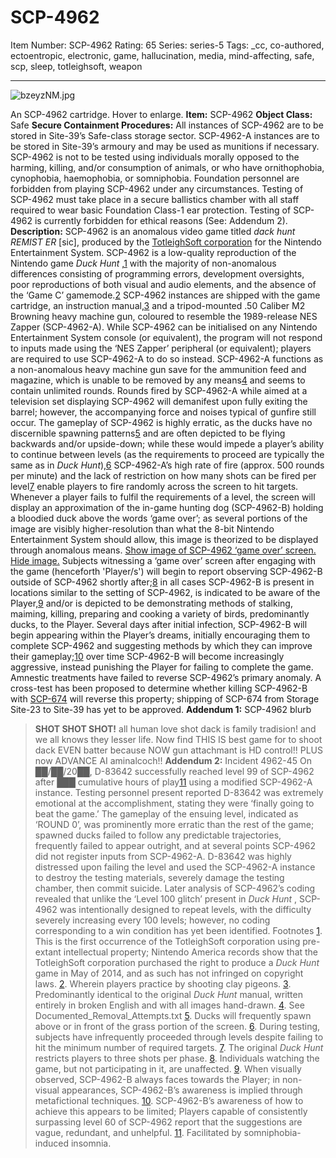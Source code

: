 # SCP-4962
Item Number: SCP-4962
Rating: 65
Series: series-5
Tags: _cc, co-authored, ectoentropic, electronic, game, hallucination, media, mind-affecting, safe, scp, sleep, totleighsoft, weapon

---

![bzeyzNM.jpg](https://scp-wiki.wdfiles.com/local--files/scp-4962/bzeyzNM.jpg)  

An SCP-4962 cartridge. Hover to enlarge.
**Item:** SCP-4962
**Object Class:** Safe
**Secure Containment Procedures:** All instances of SCP-4962 are to be stored in Site-39’s Safe-class storage sector. SCP-4962-A instances are to be stored in Site-39’s armoury and may be used as munitions if necessary.
SCP-4962 is not to be tested using individuals morally opposed to the harming, killing, and/or consumption of animals, or who have ornithophobia, cynophobia, haemophobia, or somniphobia. Foundation personnel are forbidden from playing SCP-4962 under any circumstances.
Testing of SCP-4962 must take place in a secure ballistics chamber with all staff required to wear basic Foundation Class-1 ear protection.
Testing of SCP-4962 is currently forbidden for ethical reasons (See: Addendum 2).
**Description:** SCP-4962 is an anomalous video game titled _dack hunt REMIST ER_ [sic], produced by the [TotleighSoft corporation](/scp-2803) for the Nintendo Entertainment System. SCP-4962 is a low-quality reproduction of the Nintendo game _Duck Hunt_ ,[1](javascript:;) with the majority of non-anomalous differences consisting of programming errors, development oversights, poor reproductions of both visual and audio elements, and the absence of the ‘Game C’ gamemode.[2](javascript:;)
SCP-4962 instances are shipped with the game cartridge, an instruction manual,[3](javascript:;) and a tripod-mounted .50 Caliber M2 Browning heavy machine gun, coloured to resemble the 1989-release NES Zapper (SCP-4962-A).
While SCP-4962 can be initialised on any Nintendo Entertainment System console (or equivalent), the program will not respond to inputs made using the ‘NES Zapper’ peripheral (or equivalent); players are required to use SCP-4962-A to do so instead. SCP-4962-A functions as a non-anomalous heavy machine gun save for the ammunition feed and magazine, which is unable to be removed by any means[4](javascript:;) and seems to contain unlimited rounds. Rounds fired by SCP-4962-A while aimed at a television set displaying SCP-4962 will demanifest upon fully exiting the barrel; however, the accompanying force and noises typical of gunfire still occur.
The gameplay of SCP-4962 is highly erratic, as the ducks have no discernible spawning patterns[5](javascript:;) and are often depicted to be flying backwards and/or upside-down; while these would impede a player’s ability to continue between levels (as the requirements to proceed are typically the same as in _Duck Hunt_),[6](javascript:;) SCP-4962-A’s high rate of fire (approx. 500 rounds per minute) and the lack of restriction on how many shots can be fired per level[7](javascript:;) enable players to fire randomly across the screen to hit targets.
Whenever a player fails to fulfil the requirements of a level, the screen will display an approximation of the in-game hunting dog (SCP-4962-B) holding a bloodied duck above the words ‘game over’; as several portions of the image are visibly higher-resolution than what the 8-bit Nintendo Entertainment System should allow, this image is theorized to be displayed through anomalous means.
[Show image of SCP-4962 ‘game over’ screen.](javascript:;)
[Hide image.](javascript:;)
Subjects witnessing a ‘game over’ screen after engaging with the game (henceforth 'Player/s') will begin to report observing SCP-4962-B outside of SCP-4962 shortly after;[8](javascript:;) in all cases SCP-4962-B is present in locations similar to the setting of SCP-4962, is indicated to be aware of the Player,[9](javascript:;) and/or is depicted to be demonstrating methods of stalking, maiming, killing, preparing and cooking a variety of birds, predominantly ducks, to the Player. Several days after initial infection, SCP-4962-B will begin appearing within the Player’s dreams, initially encouraging them to complete SCP-4962 and suggesting methods by which they can improve their gameplay;[10](javascript:;) over time SCP-4962-B will become increasingly aggressive, instead punishing the Player for failing to complete the game.
Amnestic treatments have failed to reverse SCP-4962’s primary anomaly. A cross-test has been proposed to determine whether killing SCP-4962-B with [SCP-674](/scp-674) will reverse this property; shipping of SCP-674 from Storage Site-23 to Site-39 has yet to be approved.
**Addendum 1:** SCP-4962 blurb
> **SHOT SHOT SHOT!** all human love shot dack is family tradision! and we all knows they lesser life. Now find THIS IS best game for to shoot dack EVEN batter because NOW gun attachmant is HD control!! PLUS now ADVANCE AI aminalcoch!!
**Addendum 2:** Incident 4962-45
On ██/██/20██, D-83642 successfully reached level 99 of SCP-4962 after ███ cumulative hours of play[11](javascript:;) using a modified SCP-4962-A instance. Testing personnel present reported D-83642 was extremely emotional at the accomplishment, stating they were ‘finally going to beat the game.’
The gameplay of the ensuing level, indicated as ‘ROUND 0’, was prominently more erratic than the rest of the game; spawned ducks failed to follow any predictable trajectories, frequently failed to appear outright, and at several points SCP-4962 did not register inputs from SCP-4962-A.
D-83642 was highly distressed upon failing the level and used the SCP-4962-A instance to destroy the testing materials, severely damage the testing chamber, then commit suicide.
Later analysis of SCP-4962’s coding revealed that unlike the ‘Level 100 glitch’ present in _Duck Hunt_ , SCP-4962 was intentionally designed to repeat levels, with the difficulty severely increasing every 100 levels; however, no coding corresponding to a win condition has yet been identified.
Footnotes
[1](javascript:;). This is the first occurrence of the TotleighSoft corporation using pre-extant intellectual property; Nintendo America records show that the TotleighSoft corporation purchased the right to produce a _Duck Hunt_ game in May of 2014, and as such has not infringed on copyright laws.
[2](javascript:;). Wherein players practice by shooting clay pigeons.
[3](javascript:;). Predominantly identical to the original _Duck Hunt_ manual, written entirely in broken English and with all images hand-drawn.
[4](javascript:;). See Documented_Removal_Attempts.txt
[5](javascript:;). Ducks will frequently spawn above or in front of the grass portion of the screen.
[6](javascript:;). During testing, subjects have infrequently proceeded through levels despite failing to hit the minimum number of required targets.
[7](javascript:;). The original _Duck Hunt_ restricts players to three shots per phase.
[8](javascript:;). Individuals watching the game, but not participating in it, are unaffected.
[9](javascript:;). When visually observed, SCP-4962-B always faces towards the Player; in non-visual appearances, SCP-4962-B’s awareness is implied through metafictional techniques.
[10](javascript:;). SCP-4962-B’s awareness of how to achieve this appears to be limited; Players capable of consistently surpassing level 60 of SCP-4962 report that the suggestions are vague, redundant, and unhelpful.
[11](javascript:;). Facilitated by somniphobia-induced insomnia.